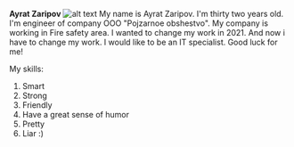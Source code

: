 **Ayrat Zaripov**
![alt text](F:/Programms/IDEA-projects/homeprojects/git-diplom/img/batman.JPG "This is I am")
My name is Ayrat Zaripov. 
I'm thirty two years old.
I'm engineer of company OOO "Pojzarnoe obshestvo".
My company is working in Fire safety area.
I wanted to change my work in 2021.
And now i have to change my work.
I would like to be an IT specialist.
Good luck for me!

My skills:
1. Smart
2. Strong
3. Friendly
4. Have a great sense of humor
5. Pretty
6. Liar :)